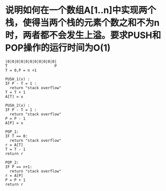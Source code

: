 # 说明如何在一个数组A[1..n]中实现两个栈，使得当两个栈的元素个数之和不为n时，两者都不会发生上溢。要求PUSH和POP操作的运行时间为O(1)
```
|0|0|0|0|0|0|0|0|0|0|0|
T                     P
T = 0,P = n +1
```
```
PUSH_1(x) : 
IF P - T = 1 :
  return "stack overflow"
T = T + 1
A[T] = x

PUSH_2(x) : 
IF P - T = 1 :
  return "stack overflow"
P = P - 1
A[P] = x
```
```
POP_1:
IF T == 0:
  return "stack overflow"
r = A[T]
T = T - 1
return r

POP_2:
IF P == n+1:
  return "stack overflow"
r = A[P]
P = P + 1
return r
```

